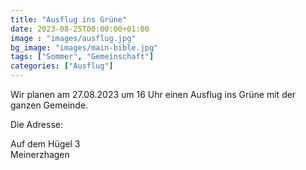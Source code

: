 ```yaml
---
title: "Ausflug ins Grüne"
date: 2023-08-25T00:00:00+01:00
image : "images/ausflug.jpg"
bg_image: "images/main-bible.jpg"
tags: ["Sommer", "Gemeinschaft"]
categories: ["Ausflug"]
---
```


Wir planen am 27.08.2023 um 16 Uhr einen Ausflug ins Grüne mit der ganzen Gemeinde.     

Die Adresse:

Auf dem Hügel 3   
Meinerzhagen

